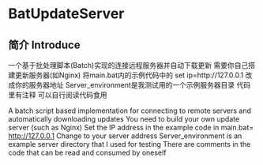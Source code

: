 # BatUpdateServer

## 简介 Introduce
<body>
一个基于批处理脚本(Batch)实现的连接远程服务器并自动下载更新
需要你自己搭建更新服务器(如Nginx)
将main.bat内的示例代码中的 set ip=http://127.0.0.1 改成你的服务器地址
Server_environment是我测试用的一个示例服务器目录
代码里有注释 可以自行阅读代码食用

A batch script based implementation for connecting to remote servers and automatically downloading updates
You need to build your own update server (such as Nginx)
Set the IP address in the example code in main.bat= http://127.0.0.1 Change to your server address
Server_environment is an example server directory that I used for testing
There are comments in the code that can be read and consumed by oneself
</body>
